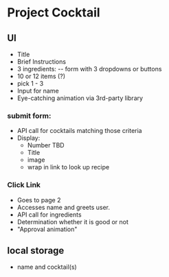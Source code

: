 # Project Cocktail

## UI
- Title
- Brief Instructions
- 3 ingredients:
-- form with 3 dropdowns or buttons
- 10 or 12 items (?)
- pick 1 - 3
- Input for name
- Eye-catching animation via 3rd-party library

### submit form:
- API call for cocktails matching those criteria
- Display:
    - Number TBD
    - Title
    - image
    - wrap in link to look up recipe

### Click Link
- Goes to page 2
- Accesses name and greets user.
- API call for ingredients
- Determination whether it is good or not
- "Approval animation"

## local storage
- name and cocktail(s)

